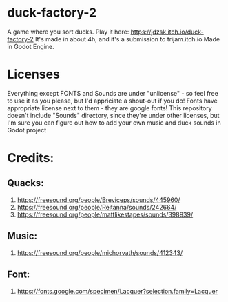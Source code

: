 # duck-factory-2
A game where you sort ducks. Play it here: https://jdzsk.itch.io/duck-factory-2
It's made in about 4h, and it's a submission to trijam.itch.io
Made in Godot Engine.

# Licenses
Everything except FONTS and Sounds are under "unlicense" - so feel free to use it as you please, but I'd appriciate a shout-out if you do!
Fonts have appropriate license next to them - they are google fonts!
This repository doesn't include "Sounds" directory, since they're under other licenses, but I'm sure you can figure out how to add your own music and duck sounds in Godot project

# Credits:
## Quacks:
1. https://freesound.org/people/Breviceps/sounds/445960/
2. https://freesound.org/people/Reitanna/sounds/242664/
3. https://freesound.org/people/mattlikestapes/sounds/398939/
## Music:
1. https://freesound.org/people/michorvath/sounds/412343/
## Font:
1. https://fonts.google.com/specimen/Lacquer?selection.family=Lacquer
